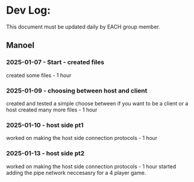 # Dev Log:

This document must be updated daily by EACH group member.

## Manoel

### 2025-01-07 - Start - created files 
created some files - 1 hour

### 2025-01-09 - choosing between host and client
created and tested a simple choose between if you want to be a client or a host
created many more files - 1 hour

### 2025-01-10 - host side pt1
worked on making the host side connection protocols - 1 hour

### 2025-01-13 - host side pt2
worked on making the host side connection protocols - 1 hour
started adding the pipe network neccesasry for a 4 player game.
